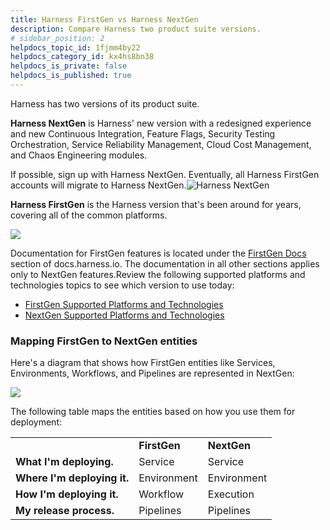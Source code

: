```yaml
---
title: Harness FirstGen vs Harness NextGen
description: Compare Harness two product suite versions.
# sidebar_position: 2
helpdocs_topic_id: 1fjmm4by22
helpdocs_category_id: kx4hs8bn38
helpdocs_is_private: false
helpdocs_is_published: true
---
```


Harness has two versions of its product suite.

**Harness NextGen** is Harness' new version with a redesigned experience and new Continuous Integration, Feature Flags, Security Testing Orchestration, Service Reliability Management, Cloud Cost Management, and Chaos Engineering modules.

 If possible, sign up with Harness NextGen. Eventually, all Harness FirstGen accounts will migrate to Harness NextGen.![Harness NextGen ](https://files.helpdocs.io/kw8ldg1itf/articles/1fjmm4by22/1660058403021/harness-next-ge.png)
 
 **Harness FirstGen** is the Harness version that's been around for years, covering all of the common platforms.

![](https://files.helpdocs.io/i5nl071jo5/articles/1fjmm4by22/1622577781851/image.png)

Documentation for FirstGen features is located under the [FirstGen Docs](https://docs.harness.io/category/yj3d4lvxn0-harness-firstgen) section of docs.harness.io. The documentation in all other sections applies only to NextGen features.Review the following supported platforms and technologies topics to see which version to use today:

* [FirstGen Supported Platforms and Technologies](https://docs.harness.io/article/220d0ojx5y-supported-platforms)
* [NextGen Supported Platforms and Technologies](/article/1e536z41av-supported-platforms-and-technologies)

### Mapping FirstGen to NextGen entities

Here's a diagram that shows how FirstGen entities like Services, Environments, Workflows, and Pipelines are represented in NextGen:

![](https://files.helpdocs.io/kw8ldg1itf/articles/1fjmm4by22/1660085814934/clean-shot-2022-08-09-at-15-56-42.png)

The following table maps the entities based on how you use them for deployment:



|  |  |  |
| --- | --- | --- |
|  | **FirstGen** | **NextGen** |
| **What I'm deploying.** | Service | Service |
| **Where I'm deploying it.** | Environment | Environment |
| **How I'm deploying it.** | Workflow | Execution |
| **My release process.** | Pipelines | Pipelines |

